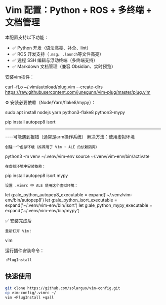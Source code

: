# Vim 配置：Python + ROS + 多终端 + 文档管理

本配置支持以下功能：

- ✅ Python 开发（语法高亮、补全、lint）
- ✅ ROS 开发支持（`.msg`、`.launch`等文件高亮）
- ✅ 远程 SSH 编辑与浮动终端（多终端支持）
- ✅ Markdown 文档管理（兼容 Obsidian、实时预览）


安装vim插件：

curl -fLo ~/.vim/autoload/plug.vim --create-dirs \
     https://raw.githubusercontent.com/junegunn/vim-plug/master/plug.vim



⚙️ 安装必要依赖（Node/Yarn/flake8/mypy）：

sudo apt install nodejs yarn python3-flake8 python3-mypy

pip install autopep8 isort

---------------------------------------------------------------------------------------------

----可能遇到报错（通常是arm操作系统）
解决方法：使用虚拟环境

    创建一个虚拟环境（推荐用于 Vim + ALE 的依赖隔离）

python3 -m venv ~/.venv/vim-env
source ~/.venv/vim-env/bin/activate

    在虚拟环境中安装依赖：

pip install autopep8 isort mypy

    设置 .vimrc 中 ALE 使用这个虚拟环境：

let g:ale_python_autopep8_executable = expand('~/.venv/vim-env/bin/autopep8')
let g:ale_python_isort_executable    = expand('~/.venv/vim-env/bin/isort')
let g:ale_python_mypy_executable     = expand('~/.venv/vim-env/bin/mypy')

✅ 安装完成后

    重新打开 Vim：

vim

运行插件安装命令：

    :PlugInstall

## 快速使用

```bash
git clone https://github.com/solarguo/vim-config.git
cp vim-config/.vimrc ~/
vim +PlugInstall +qall

